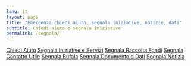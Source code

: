 ```yaml
---
lang: it
layout: page
title: "Emergenza chiedi aiuto, segnala iniziative, notizie, dati"
subtitle: Chiedi aiuto o segnala iniziative
permalink: /segnala/
---
```


<div class="offset-md-3 col-md-6">
  <a class="btn btn-success btn-lg btn-block btn-form" href="/forms/segnala_help_page">Chiedi Aiuto</a>
  <a class="btn btn-outline-dark btn-lg btn-block btn-form " href="/forms/segnala_services_page">Segnala Iniziative e Servizi</a>
  <a class="btn btn-outline-dark btn-lg btn-block btn-form " href="/forms/segnala_fund_page">Segnala Raccolta Fondi</a>
  <a class="btn btn-outline-dark btn-lg btn-block btn-form" href="/forms/segnala_contact_page">Segnala Contatto Utile</a>
  <a class="btn btn-outline-dark btn-lg btn-block btn-form" href="/forms/segnala_fakenews_page">Segnala Bufala</a>
  <a class="btn btn-outline-dark btn-lg btn-block btn-form" href="/forms/segnala_document_data_page">Segnala Documento o Dati</a>
  <a class="btn btn-outline-dark btn-lg btn-block btn-form" href="/forms/segnala_news_page">Segnala Notizia</a>
</div>


